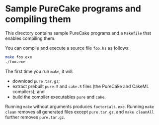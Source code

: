 # Sample PureCake programs and compiling them

This directory contains sample PureCake programs and a `Makefile` that enables compiling them.

You can compile and execute a source file `foo.hs` as follows:
```bash
make foo.exe
./foo.exe
```

The first time you run `make`, it will:
 - download `pure.tar.gz`;
 - extract prebuilt `pure.S` and `cake.S` files (the PureCake and CakeML compilers); and
 - build the compiler executables `pure` and `cake`.

Running `make` without arguments produces `factorials.exe`.
Running `make clean` removes all generated files except `pure.tar.gz`, and `make cleanAll` further removes `pure.tar.gz`.

